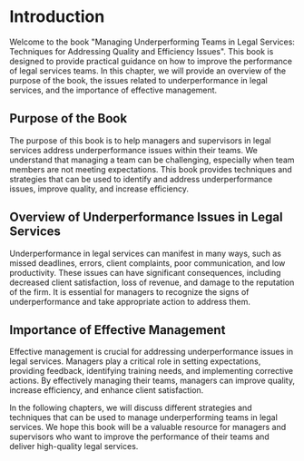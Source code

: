 Introduction
============

Welcome to the book "Managing Underperforming Teams in Legal Services: Techniques for Addressing Quality and Efficiency Issues". This book is designed to provide practical guidance on how to improve the performance of legal services teams. In this chapter, we will provide an overview of the purpose of the book, the issues related to underperformance in legal services, and the importance of effective management.

Purpose of the Book
-------------------

The purpose of this book is to help managers and supervisors in legal services address underperformance issues within their teams. We understand that managing a team can be challenging, especially when team members are not meeting expectations. This book provides techniques and strategies that can be used to identify and address underperformance issues, improve quality, and increase efficiency.

Overview of Underperformance Issues in Legal Services
-----------------------------------------------------

Underperformance in legal services can manifest in many ways, such as missed deadlines, errors, client complaints, poor communication, and low productivity. These issues can have significant consequences, including decreased client satisfaction, loss of revenue, and damage to the reputation of the firm. It is essential for managers to recognize the signs of underperformance and take appropriate action to address them.

Importance of Effective Management
----------------------------------

Effective management is crucial for addressing underperformance issues in legal services. Managers play a critical role in setting expectations, providing feedback, identifying training needs, and implementing corrective actions. By effectively managing their teams, managers can improve quality, increase efficiency, and enhance client satisfaction.

In the following chapters, we will discuss different strategies and techniques that can be used to manage underperforming teams in legal services. We hope this book will be a valuable resource for managers and supervisors who want to improve the performance of their teams and deliver high-quality legal services.


